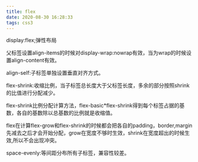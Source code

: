 ```yaml
---
title: flex
date: 2020-08-30 16:28:33
tags: css3
---
```


 display:flex;弹性布局

父标签设置align-items的时候对display-wrap:nowrap有效，当为wrap的时候设置align-content有效。

<!--more-->

align-self:子标签单独设置垂直对齐方式。

flex-shrink:收缩比例，当子标签总长度大于父标签长度，多余的部分按照shrink的比值进行分配减少。

flex-shrink比例分配计算方法，flex-basic*flex-shrink得到每个标签占据的基数，各自的基数除以总基数的比例就是收缩值。

flex在计算flex-grow和flex-shrink的时候都会把各自的padding，border,margin先减去之后才会开始分配，grow在宽度不够时生效，shrink在宽度超出的时候生效,所以不会出现冲突。

space-evenly:等间距分布所有子标签，兼容性较差。